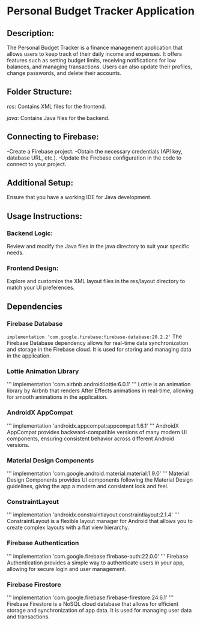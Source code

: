 # Personal Budget Tracker Application


## Description:

The Personal Budget Tracker is a finance management application that allows users to keep track of their daily income and expenses. It offers features such as setting budget limits, receiving notifications for low balances, and managing transactions. Users can also update their profiles, change passwords, and delete their accounts.

## Folder Structure:

_res_: Contains XML files for the frontend.

_java_: Contains Java files for the backend.

## Connecting to Firebase:

-Create a Firebase project.
-Obtain the necessary credentials (API key, database URL, etc.).
-Update the Firebase configuration in the code to connect to your project.

## Additional Setup:
Ensure that you have a working IDE for Java development.

## Usage Instructions:

### Backend Logic:
Review and modify the Java files in the java directory to suit your specific needs.

### Frontend Design:
Explore and customize the XML layout files in the res/layout directory to match your UI preferences.

## Dependencies
### Firebase Database

```implementation 'com.google.firebase:firebase-database:20.2.2'```
The Firebase Database dependency allows for real-time data synchronization and storage in the Firebase cloud. It is used for storing and managing data in the application.

### Lottie Animation Library

''' implementation 'com.airbnb.android:lottie:6.0.1' '''
Lottie is an animation library by Airbnb that renders After Effects animations in real-time, allowing for smooth animations in the application.

### AndroidX AppCompat

''' implementation 'androidx.appcompat:appcompat:1.6.1' '''
AndroidX AppCompat provides backward-compatible versions of many modern UI components, ensuring consistent behavior across different Android versions.

### Material Design Components

''' implementation 'com.google.android.material:material:1.9.0' '''
Material Design Components provides UI components following the Material Design guidelines, giving the app a modern and consistent look and feel.

### ConstraintLayout

''' implementation 'androidx.constraintlayout:constraintlayout:2.1.4' '''
ConstraintLayout is a flexible layout manager for Android that allows you to create complex layouts with a flat view hierarchy.

### Firebase Authentication

''' implementation 'com.google.firebase:firebase-auth:22.0.0' '''
Firebase Authentication provides a simple way to authenticate users in your app, allowing for secure login and user management.

### Firebase Firestore

''' implementation 'com.google.firebase:firebase-firestore:24.6.1' '''
Firebase Firestore is a NoSQL cloud database that allows for efficient storage and synchronization of app data. It is used for managing user data and transactions.

